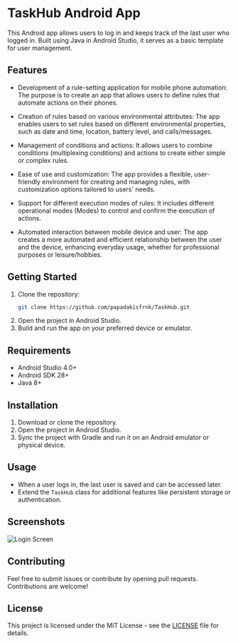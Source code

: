 # TaskHub Android App

This Android app allows users to log in and keeps track of the last user who logged in. Built using Java in Android Studio, it serves as a basic template for user management.

## Features

- Development of a rule-setting application for mobile phone automation: The purpose is to create an app that allows users to define rules that automate actions on their phones.
  
- Creation of rules based on various environmental attributes: The app enables users to set rules based on different environmental properties, such as date and time, location, battery level, and calls/messages.
  
- Management of conditions and actions: It allows users to combine conditions (multiplexing conditions) and actions to create either simple or complex rules.
  
- Ease of use and customization: The app provides a flexible, user-friendly environment for creating and managing rules, with customization options tailored to users' needs.
  
- Support for different execution modes of rules: It includes different operational modes (Modes) to control and confirm the execution of actions.
  
- Automated interaction between mobile device and user: The app creates a more automated and efficient relationship between the user and the device, enhancing everyday usage, whether for professional purposes or leisure/hobbies.

## Getting Started

1. Clone the repository:
    ```bash
    git clone https://github.com/papadakisfrnk/TaskHub.git
    ```
2. Open the project in Android Studio.
3. Build and run the app on your preferred device or emulator.

## Requirements
- Android Studio 4.0+
- Android SDK 28+
- Java 8+

## Installation

1. Download or clone the repository.
2. Open the project in Android Studio.
3. Sync the project with Gradle and run it on an Android emulator or physical device.

## Usage

- When a user logs in, the last user is saved and can be accessed later.
- Extend the `TaskHub` class for additional features like persistent storage or authentication.

## Screenshots

![Login Screen](path/to/login-screenshot.png)

## Contributing

Feel free to submit issues or contribute by opening pull requests. Contributions are welcome!

## License

This project is licensed under the MIT License - see the [LICENSE](LICENSE) file for details.
